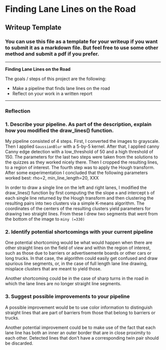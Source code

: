 # **Finding Lane Lines on the Road** 

## Writeup Template

### You can use this file as a template for your writeup if you want to submit it as a markdown file. But feel free to use some other method and submit a pdf if you prefer.

---

**Finding Lane Lines on the Road**

The goals / steps of this project are the following:
* Make a pipeline that finds lane lines on the road
* Reflect on your work in a written report


[//]: # (Image References)

[image1]: ./examples/grayscale.jpg "Grayscale"

---

### Reflection

### 1. Describe your pipeline. As part of the description, explain how you modified the draw_lines() function.

My pipeline consisted of 4 steps. First, I converted the images to grayscale.
Then I applied `GaussianBlur` with a 5-by-5 kernel.
After that, I applied canny Canny edge detection with  a low_threshold of 50 and a high threshold of 150. The parameters for the last two steps were taken from the solutions to the quizzes as they worked nicely there. 
Then I cropped the resulting lines, to a region of interest.
The fourth step was to apply the Hough transform. After some experimentation I concluded that the following parameters worked best: rho=2, min_line_length=20,  XXX

In order to draw a single line on the left and right lanes, I modified the draw_lines() function by first
computing the the slope `m` and intercept `b` of each single line returned by the Hough transform and then clustering the resulting pairs into two clusters via a simple K-means algorithm. The coordinates of the centers of the resulting clusters yield parameters for drawing two straight lines. From these I drew two segments that went from the bottom of the image to `miny (=330)`


### 2. Identify potential shortcomings with your current pipeline


One potential shortcoming would be what would happen when there are other straight lines on the field of view
and within the region of interest, such as those due to barriers or advertisemente boards or other cars or long trucks. In that case, the algorithm could easily get confused and draw spurious line segments, or, in the case of full length lane line drawing, misplace clusters that are meant to yield those.

Another shortcoming could be in the case of sharp turns in the road in which the lane lines are no longer straight line segments.


### 3. Suggest possible improvements to your pipeline

A possible improvement would be to use color information to distinguish straight lines that are part of barriers 
from those that belong to barriers or trucks.

Another potential improvement could be to make use of the fact that each lane line has both an inner an outer border that are in close proximity to each other. Detected lines that don't have a corresponding twin pair should be discarded.
